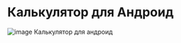 # Калькулятор для Андроид
![image](http://web-seedteam.ru/wp-content/uploads/2021/02/Снимок-экрана-от-2021-02-01-08-45-15.png)
Калькулятор для андроид
